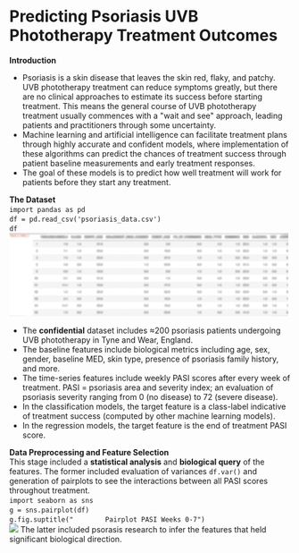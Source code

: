 # Predicting Psoriasis UVB Phototherapy Treatment Outcomes

  **Introduction**
- Psoriasis is a skin disease that leaves the skin red, flaky, and patchy.  UVB phototherapy treatment can reduce symptoms greatly, but there are no clinical approaches to estimate its success before starting treatment.  This means the general course of UVB phototherapy treatment usually commences with a "wait and see" approach, leading patients and practitioners through some uncertainty.
- Machine learning and artificial intelligence can facilitate treatment plans through highly accurate and confident models, where implementation of these algorithms can predict the chances of treatment success through patient baseline measurements and early treatment responses.  
- The goal of these models is to predict how well treatment will work for patients before they start any treatment.
 
 **The Dataset** <br />
 `import pandas as pd` <br />
 `df = pd.read_csv('psoriasis_data.csv')` <br />
 `df` <br />
 <img src="/blurred_dataset.png" width="500">
 - The <b>confidential</b> dataset includes ≈200 psoriasis patients undergoing UVB phototherapy in Tyne and Wear, England.
 - The baseline features include biological metrics including age, sex, gender, baseline MED, skin type, presence of psoriasis family history, and more.
 - The time-series features include weekly PASI scores after every week of treatment. PASI = psoriasis area and severity index; an evaluation of psoriasis severity ranging from 0 (no disease) to 72 (severe disease).
 - In the classification models, the target feature is a class-label indicative of treatment success (computed by other machine learning models).
 - In the regression models, the target feature is the end of treatment PASI score.
 
 **Data Preprocessing and Feature Selection** <br />
 This stage included a <b>statistical analysis</b> and <b>biological query</b> of the features.  The former included evaluation of variances `df.var()` and generation of pairplots to see the interactions between all PASI scores throughout treatment. <br />
 `import seaborn as sns` <br />
`g = sns.pairplot(df)` <br />
`g.fig.suptitle("        Pairplot PASI Weeks 0-7")` <br />
<img src="/pairplot">
 The latter included psorasis research to infer the features that held significant biological direction. 
 
 
 
 

